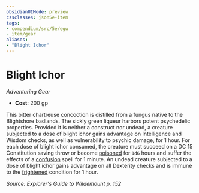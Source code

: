 ```yaml
---
obsidianUIMode: preview
cssclasses: json5e-item
tags:
- compendium/src/5e/egw
- item/gear
aliases: 
- "Blight Ichor"
---
```

# Blight Ichor
*Adventuring Gear*  

- **Cost**: 200 gp

This bitter chartreuse concoction is distilled from a fungus native to the Blightshore badlands. The sickly green liqueur harbors potent psychedelic properties. Provided it is neither a construct nor undead, a creature subjected to a dose of blight ichor gains advantage on Intelligence and Wisdom checks, as well as vulnerability to psychic damage, for 1 hour. For each dose of blight ichor consumed, the creature must succeed on a DC 15 Constitution saving throw or become [poisoned](2.%20GM%20Tools/Misc%20DND%20Handbook/compendium/rules/conditions.md#poisoned) for `1d6` hours and suffer the effects of a [confusion](/compendium/spells/confusion.md) spell for 1 minute. An undead creature subjected to a dose of blight ichor gains advantage on all Dexterity checks and is immune to the [frightened](2.%20GM%20Tools/Misc%20DND%20Handbook/compendium/rules/conditions.md#frightened) condition for 1 hour.

*Source: Explorer's Guide to Wildemount p. 152*